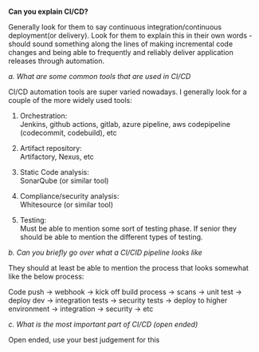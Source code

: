 **Can you explain CI/CD?**

Generally look for them to say continuous integration/continuous deployment(or delivery). Look for them to explain this in their own words - should sound something along the lines of making incremental code changes and being able to frequently and reliably deliver application releases through automation.

*a. What are some common tools that are used in CI/CD*

CI/CD automation tools are super varied nowadays. I generally look for a couple of the more widely used tools:

1. Orchestration:\
Jenkins, github actions, gitlab, azure pipeline, aws codepipeline (codecommit, codebuild), etc

2. Artifact repository:\
Artifactory, Nexus, etc

3. Static Code analysis:\
SonarQube (or similar tool)

4. Compliance/security analysis:\
Whitesource (or similar tool)

5. Testing:\
Must be able to mention some sort of testing phase. If senior they should be able to mention the different types of testing. 

*b. Can you briefly go over what a CI/CID pipeline looks like*

They should at least be able to mention the process that looks somewhat like the below process:

Code push -> webhook -> kick off build process -> scans -> unit test -> deploy dev -> integration tests -> security tests -> deploy to higher environment -> integration -> security -> etc

*c. What is the most important part of CI/CD (open ended)*

Open ended, use your best judgement for this
